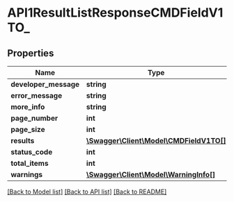 # API1ResultListResponseCMDFieldV1TO_

## Properties
Name | Type | Description | Notes
------------ | ------------- | ------------- | -------------
**developer_message** | **string** |  | [optional] 
**error_message** | **string** |  | [optional] 
**more_info** | **string** |  | [optional] 
**page_number** | **int** |  | [optional] 
**page_size** | **int** |  | [optional] 
**results** | [**\Swagger\Client\Model\CMDFieldV1TO[]**](CMDFieldV1TO.md) |  | [optional] 
**status_code** | **int** |  | [optional] 
**total_items** | **int** |  | [optional] 
**warnings** | [**\Swagger\Client\Model\WarningInfo[]**](WarningInfo.md) |  | [optional] 

[[Back to Model list]](../README.md#documentation-for-models) [[Back to API list]](../README.md#documentation-for-api-endpoints) [[Back to README]](../README.md)


